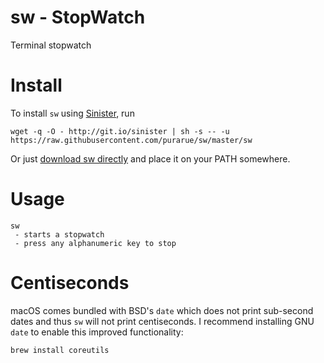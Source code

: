 # sw - <b>S</b>top<b>W</b>atch
Terminal stopwatch

# Install

To install `sw` using [Sinister](https://github.com/jamesqo/sinister), run

    wget -q -O - http://git.io/sinister | sh -s -- -u https://raw.githubusercontent.com/purarue/sw/master/sw

Or just [download sw directly](https://raw.githubusercontent.com/purarue/sw/master/sw) and place it on your PATH somewhere.

# Usage

    sw
     - starts a stopwatch
     - press any alphanumeric key to stop

# Centiseconds

macOS comes bundled with BSD's `date` which does not print sub-second dates and thus `sw` will not print centiseconds. I recommend installing GNU `date` to enable this improved functionality:

    brew install coreutils
